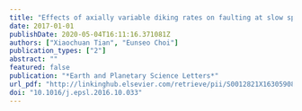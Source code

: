 ```yaml
---
title: "Effects of axially variable diking rates on faulting at slow spreading mid-ocean ridges"
date: 2017-01-01
publishDate: 2020-05-04T16:11:16.371081Z
authors: ["Xiaochuan Tian", "Eunseo Choi"]
publication_types: ["2"]
abstract: ""
featured: false
publication: "*Earth and Planetary Science Letters*"
url_pdf: "http://linkinghub.elsevier.com/retrieve/pii/S0012821X16305908"
doi: "10.1016/j.epsl.2016.10.033"
---
```


